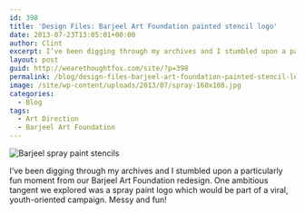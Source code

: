 ```yaml
---
id: 398
title: 'Design Files: Barjeel Art Foundation painted stencil logo'
date: 2013-07-23T13:05:01+00:00
author: Clint
excerpt: I’ve been digging through my archives and I stumbled upon a particularly fun moment from our Barjeel Art Foundation redesign. One ambitious tangent we explored was a spray paint logo which would be part of a viral, youth-oriented campaign. Messy and fun!
layout: post
guid: http://wearethoughtfox.com/site/?p=398
permalink: /blog/design-files-barjeel-art-foundation-painted-stencil-logo/
image: /site/wp-content/uploads/2013/07/spray-160x108.jpg
categories:
  - Blog
tags:
  - Art Direction
  - Barjeel Art Foundation
---
```

<img class="alignnone size-full wp-image-399" alt="Barjeel spray paint stencils" src="http://wearethoughtfox.com/site/wp-content/uploads/2013/07/spray.jpg" srcset="http://wearethoughtfox.com/site/wp-content/uploads/2013/07/spray.jpg 700w, http://wearethoughtfox.com/site/wp-content/uploads/2013/07/spray-580x393.jpg 580w, http://wearethoughtfox.com/site/wp-content/uploads/2013/07/spray-160x108.jpg 160w, http://wearethoughtfox.com/site/wp-content/uploads/2013/07/spray-600x407.jpg 600w, http://wearethoughtfox.com/site/wp-content/uploads/2013/07/spray-400x271.jpg 400w" sizes="(max-width: 700px) 100vw, 700px" />

I’ve been digging through my archives and I stumbled upon a particularly fun moment from our Barjeel Art Foundation redesign. One ambitious tangent we explored was a spray paint logo which would be part of a viral, youth-oriented campaign. Messy and fun!
